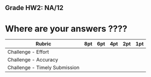 ## Grade HW2: NA/12

# Where are your answers ????

| **Rubric** | **8pt** | **6pt** | **4pt** | **2pt** | **1pt** |
| --- | ---| --- | --- | --- | --- |
| Challenge - Effort | | | | | |
| Challenge - Accuracy | | | | | |
| Challenge - Timely Submission | | | | | |
